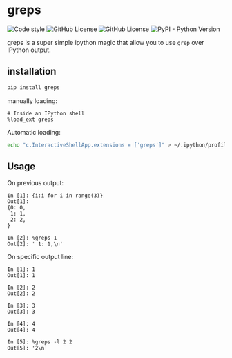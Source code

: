 # greps
![Code style](https://img.shields.io/badge/code%20style-black-black)
![GitHub License](https://img.shields.io/github/license/royreznik/greps)
![GitHub License](https://img.shields.io/github/license/royreznik/greps)
![PyPI - Python Version](https://img.shields.io/pypi/pyversions/greps)

greps is a super simple ipython magic that allow you to use `grep` over IPython output.

## installation
```bash
pip install greps
```
manually loading:
```ipython
# Inside an IPython shell
%load_ext greps
```
Automatic loading:
```bash
echo "c.InteractiveShellApp.extensions = ['greps']" > ~/.ipython/profile_default/ipython_config.py
```


## Usage
On previous output:
```ipython
In [1]: {i:i for i in range(3)}
Out[1]: 
{0: 0,
 1: 1,
 2: 2,
}
 
In [2]: %greps 1
Out[2]: ' 1: 1,\n'
```

On specific output line:
```ipython
In [1]: 1
Out[1]: 1

In [2]: 2
Out[2]: 2

In [3]: 3
Out[3]: 3

In [4]: 4
Out[4]: 4

In [5]: %greps -l 2 2
Out[5]: '2\n'
```
